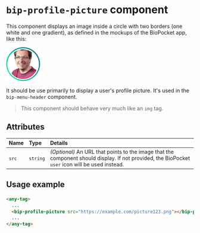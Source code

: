 # `bip-profile-picture` component

This component displays an image inside a circle with two borders (one white and one gradient), as defined in the mockups of the BioPocket app, like this:

![profile picture example][profilepicture]

It should be use primarily to display a user's profile picture. It's used in the `bip-menu-header` component.

> This component should behave very much like an `img` tag.

## Attributes

| Name | Type | Details |
|:--- | :--- | :--- |
| `src` | `string` | _(Optional)_ An URL that points to the image that the component should display. If not provided, the BioPocket `user` icon will be used instead. |

## Usage example

```html
<any-tag>
  ...
  <bip-profile-picture src="https://example.com/picture123.png"></bip-profile-picture>
  ...
</any-tag>
```

[profilepicture]: ../img/profile-picture-example.png
